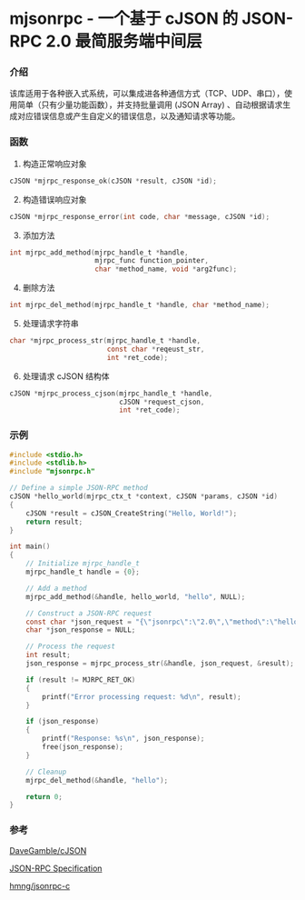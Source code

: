 # mjsonrpc - 一个基于 cJSON 的 JSON-RPC 2.0 最简服务端中间层

### 介绍

该库适用于各种嵌入式系统，可以集成进各种通信方式（TCP、UDP、串口），使用简单（只有少量功能函数），并支持批量调用 (JSON Array) 、自动根据请求生成对应错误信息或产生自定义的错误信息，以及通知请求等功能。

### 函数

1. 构造正常响应对象

```c
cJSON *mjrpc_response_ok(cJSON *result, cJSON *id);
```

2. 构造错误响应对象

```c
cJSON *mjrpc_response_error(int code, char *message, cJSON *id);
```

3. 添加方法

```c
int mjrpc_add_method(mjrpc_handle_t *handle,
                     mjrpc_func function_pointer,
                     char *method_name, void *arg2func);
```

4. 删除方法

```c
int mjrpc_del_method(mjrpc_handle_t *handle, char *method_name);
```

5. 处理请求字符串

```c
char *mjrpc_process_str(mjrpc_handle_t *handle,
                        const char *reqeust_str,
                        int *ret_code);
```

6. 处理请求 cJSON 结构体

```c
cJSON *mjrpc_process_cjson(mjrpc_handle_t *handle,
                           cJSON *request_cjson,
                           int *ret_code);
```

### 示例

```c
#include <stdio.h>
#include <stdlib.h>
#include "mjsonrpc.h"

// Define a simple JSON-RPC method
cJSON *hello_world(mjrpc_ctx_t *context, cJSON *params, cJSON *id)
{
    cJSON *result = cJSON_CreateString("Hello, World!");
    return result;
}

int main()
{
    // Initialize mjrpc_handle_t
    mjrpc_handle_t handle = {0};

    // Add a method
    mjrpc_add_method(&handle, hello_world, "hello", NULL);

    // Construct a JSON-RPC request
    const char *json_request = "{\"jsonrpc\":\"2.0\",\"method\":\"hello\",\"id\":1}";
    char *json_response = NULL;

    // Process the request
    int result;
    json_response = mjrpc_process_str(&handle, json_request, &result);

    if (result != MJRPC_RET_OK)
    {
        printf("Error processing request: %d\n", result);
    }

    if (json_response)
    {
        printf("Response: %s\n", json_response);
        free(json_response);
    }

    // Cleanup
    mjrpc_del_method(&handle, "hello");

    return 0;
}
```

### 参考

[DaveGamble/cJSON](https://github.com/DaveGamble/cJSON)

[JSON-RPC Specification](https://www.jsonrpc.org/specification)

[hmng/jsonrpc-c](https://github.com/hmng/jsonrpc-c)
